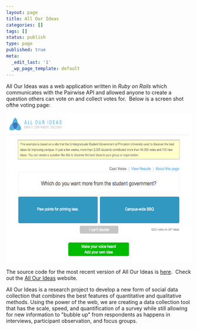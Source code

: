 ```yaml
---
layout: page
title: All Our Ideas
categories: []
tags: []
status: publish
type: page
published: true
meta:
  _edit_last: '1'
  _wp_page_template: default
---
```

All Our Ideas was a web application written in <em>Ruby on Rails</em>
which communicates with the Pairwise API and allowed anyone to create a
question others can vote on and collect votes for.  Below is a screen shot
ofthe voting page:

<a href="/assets/images/all_our_ideas_vote.png"><img title="all_our_ideas_vote"
src="/assets/images/all_our_ideas_vote.png" width="600" height="404" /></a>

The source code for the most recent version of All Our Ideas is <a
href="https://github.com/allourideas/allourideas.org">here</a>.  Check out the [All Our
Ideas](http://www.allourideas.org/) website.

All Our Ideas is a research project to develop a new form of social data  collection that combines the best features of quantitative and  qualitative methods. Using the power of the web, we are creating a data  collection tool that has the scale, speed, and quantification of a  survey while still allowing for new information to "bubble up" from  respondents as happens in interviews, participant observation, and focus  groups.
